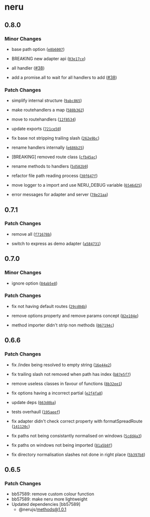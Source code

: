 # neru

## 0.8.0

### Minor Changes

-   base path option ([`e8b6007`](https://github.com/ghostdevv/neru/commit/e8b60075d5393909c56d876abdb9e3c1ae41f205))

*   BREAKING new adapter api ([`03e17ce`](https://github.com/ghostdevv/neru/commit/03e17ce113dda7164715dd7b4cdfaf43ab088c5b))

-   all handler ([#38](https://github.com/ghostdevv/neru/pull/38))

*   add a promise.all to wait for all handlers to add ([#38](https://github.com/ghostdevv/neru/pull/38))

### Patch Changes

-   simplify internal structure ([`9abc865`](https://github.com/ghostdevv/neru/commit/9abc865c5755531db8c4767b70db0e6f59bdbd5b))

*   make routehandlers a map ([`588b362`](https://github.com/ghostdevv/neru/commit/588b3627686f5c789ec974d84aae2eacb4c24b17))

-   move to routehandlers ([`12f8534`](https://github.com/ghostdevv/neru/commit/12f8534d4f3eaaf57c5b11ad8f992e45d578be5c))

*   update exports ([`721ce50`](https://github.com/ghostdevv/neru/commit/721ce50d8ac2c9a0f3be09192311c48d65f35fd9))

-   fix base not stripping trailing slash ([`262e9bc`](https://github.com/ghostdevv/neru/commit/262e9bcebeece075974fd426adec9f9933b6c9b0))

*   rename handlers internally ([`e686b25`](https://github.com/ghostdevv/neru/commit/e686b255366e8bf93c497a2884a9d80606931da8))

-   [BREAKING] removed route class ([`cfb45ac`](https://github.com/ghostdevv/neru/commit/cfb45ac31678214037af81172c5f28649637d320))

*   rename methods to handlers ([`5d582b9`](https://github.com/ghostdevv/neru/commit/5d582b9bbde2bb3f3b1972523e3b7dc16343f4ee))

-   refactor file path reading process ([`30f647f`](https://github.com/ghostdevv/neru/commit/30f647f93caea7f1cc1aa040ea230789d98cd601))

*   move logger to a import and use NERU_DEBUG variable ([`6546d25`](https://github.com/ghostdevv/neru/commit/6546d25a96dbab4a7a8f3f92ef99fdb197fba852))

-   error messages for adapter and server ([`78e21aa`](https://github.com/ghostdevv/neru/commit/78e21aa376195b8b5b850b32ee6aab670c54291a))

## 0.7.1

### Patch Changes

-   remove all ([`f71678b`](https://github.com/ghostdevv/neru/commit/f71678b8446ad74288c9ad06126ea15d34e90e22))

*   switch to express as demo adapter ([`a584731`](https://github.com/ghostdevv/neru/commit/a5847319ab80ae0171d965c15e59bfc71b0d2ce9))

## 0.7.0

### Minor Changes

-   ignore option ([`84ab5e8`](https://github.com/ghostdevv/neru/commit/84ab5e8b8679320d24e0749062591e945dcebd78))

### Patch Changes

-   fix not having default routes ([`29cd04b`](https://github.com/ghostdevv/neru/commit/29cd04b116a2ff491db20f35229301ff1afe2755))

*   remove options property and remove params concept ([`82e104e`](https://github.com/ghostdevv/neru/commit/82e104e62d3efef8a2f1d745b207c6715ffae341))

-   method importer didn't strip non methods ([`067194c`](https://github.com/ghostdevv/neru/commit/067194c3c210cae711d96e6c369e49625ea1a72a))

## 0.6.6

### Patch Changes

-   fix /index being resolved to empty string ([`16e44e2`](https://github.com/ghostdevv/neru/commit/16e44e202ce9e7268458afeb2bfeaf4c2dfddbe1))

*   fix trailing slash not removed when path has index ([`b87e5f7`](https://github.com/ghostdevv/neru/commit/b87e5f7593d5b3e1a965238c6c41ee1738878d50))

-   remove useless classes in favour of functions ([`8b32ee1`](https://github.com/ghostdevv/neru/commit/8b32ee171b0b210cc6cf164fd2eeaca75de4dc73))

*   fix options having a incorrect partial ([`e2f4fa8`](https://github.com/ghostdevv/neru/commit/e2f4fa8babf0ad4d9f40abc948966a4858b4ef90))

-   update deps ([`663d0ba`](https://github.com/ghostdevv/neru/commit/663d0ba46b06f42661bae02dcaf61acab16fe01e))

*   tests overhaull ([`195aeef`](https://github.com/ghostdevv/neru/commit/195aeef646b74af5c09ec0b9301138f1904c7c7f))

-   fix adapter didn't check correct property with formatSpreadRoute ([`141120c`](https://github.com/ghostdevv/neru/commit/141120ca9b8959886915c6f8f3e2ccab73dc69d3))

*   fix paths not being consistantly normalised on windows ([`5cdd4a3`](https://github.com/ghostdevv/neru/commit/5cdd4a34177beff67b717ff7b3cf63ff7bc51c45))

-   fix paths on windows not being imported ([`81a5b8f`](https://github.com/ghostdevv/neru/commit/81a5b8fedb3d6b1b7770e1fb81a53da1f2933bbc))

*   fix directory normalisation slashes not done in right place ([`5b397b8`](https://github.com/ghostdevv/neru/commit/5b397b86cb07cfc897db0d3139b9192bb74e0758))

## 0.6.5

### Patch Changes

-   bb57589: remove custom colour function
-   bb57589: make neru more lightweight
-   Updated dependencies [bb57589]
    -   @nerujs/methods@1.0.1
